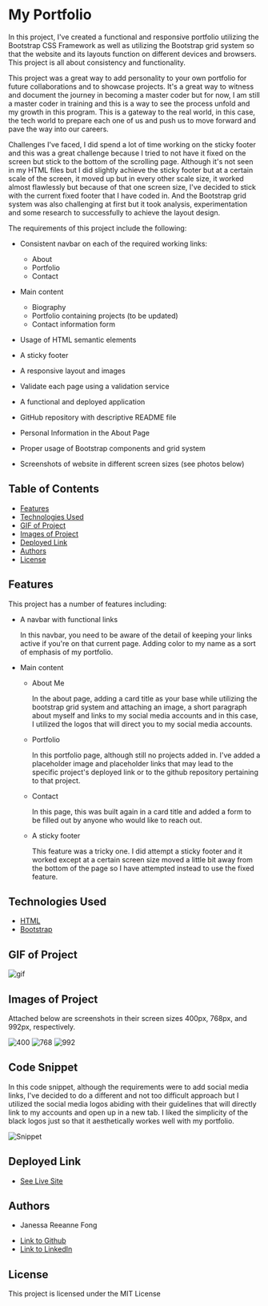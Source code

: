 # My Portfolio

In this project, I've created a functional and responsive portfolio utilizing the Bootstrap CSS Framework as well as utilizing the Bootstrap grid system so that the website and its layouts function on different devices and browsers. This project is all about consistency and functionality. 

This project was a great way to add personality to your own portfolio for future collaborations and to showcase projects. It's a great way to witness and document the journey in becoming a master coder but for now, I am still a master coder in training and this is a way to see the process unfold and my growth in this program. This is a gateway to the real world, in this case, the tech world to prepare each one of us and push us to move forward and pave the way into our careers.

Challenges I've faced, I did spend a lot of time working on the sticky footer and this was a great challenge because I tried to not have it fixed on the screen but stick to the bottom of the scrolling page. Although it's not seen in my HTML files but I did slightly achieve the sticky footer but at a certain scale of the screen, it moved up but in every other scale size, it worked almost flawlessly but because of that one screen size, I've decided to stick with the current fixed footer that I have coded in. And the Bootstrap grid system was also challenging at first but it took analysis, experimentation and some research to successfully to achieve the layout design.

The requirements of this project include the following:

* Consistent navbar on each of the required working links:
    * About
    * Portfolio
    * Contact

* Main content 
    * Biography
    * Portfolio containing projects (to be updated)
    * Contact information form

* Usage of HTML semantic elements
* A sticky footer
* A responsive layout and images
* Validate each page using a validation service
* A functional and deployed application
* GitHub repository with descriptive README file
* Personal Information in the About Page
* Proper usage of Bootstrap components and grid system
* Screenshots of website in different screen sizes (see photos below)


## Table of Contents

* [Features](#features)
* [Technologies Used](#technologies-used)
* [GIF of Project](#gif-of-project)
* [Images of Project](#images-of-project)
* [Deployed Link](#deployed-link)
* [Authors](#authors)
* [License](#license)

## Features

This project has a number of features including:

* A navbar with functional links

    In this navbar, you need to be aware of the detail of keeping your links active if you're on that current page. Adding color to my name as a sort of emphasis of my portfolio.

* Main content

    * About Me

        In the about page, adding a card title as your base while utilizing the bootstrap grid system and attaching an image, a short paragraph about myself and links to my social media accounts and in this case, I utilized the logos that will direct you to my social media accounts.

    * Portfolio
    
        In this portfolio page, although still no projects added in. I've added a placeholder image and placeholder links that may lead to the specific project's deployed link or to the github repository pertaining to that project.

    * Contact

        In this page, this was built again in a card title and added a form to be filled out by anyone who would like to reach out.

    * A sticky footer

        This feature was a tricky one. I did attempt a sticky footer and it worked except at a certain screen size moved a little bit away from the bottom of the page so I have attempted instead to use the fixed feature. 

## Technologies Used

* [HTML](https://developer.mozilla.org/en-US/docs/Web/HTML)
* [Bootstrap](https://getbootstrap.com/)

## GIF of Project

![gif](assets/images/portfolio.gif)

## Images of Project

Attached below are screenshots in their screen sizes 400px, 768px, and 992px, respectively.

![400](assets/images/400.png)
![768](assets/images/768.png)
![992](assets/images/992.png)

## Code Snippet

In this code snippet, although the requirements were to add social media links, I've decided to do a different and not too difficult approach but I utilized the social media logos abiding with their guidelines that will directly link to my accounts and open up in a new tab. I liked the simplicity of the black logos just so that it aesthetically workes well with my portfolio. 

![Snippet](assets/images/code-snippet.png)

## Deployed Link

* [See Live Site](https://janessaref.github.io/my-portfolio/)


## Authors

* Janessa Reeanne Fong

- [Link to Github](https://github.com/janessaref)
- [Link to LinkedIn](https://www.linkedin.com/in/janessafong)

## License

This project is licensed under the MIT License 
